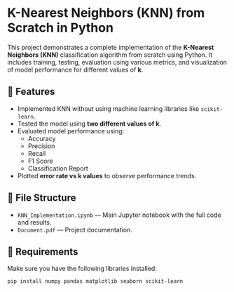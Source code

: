 # K-Nearest Neighbors (KNN) from Scratch in Python

This project demonstrates a complete implementation of the **K-Nearest Neighbors (KNN)** classification algorithm from scratch using Python. It includes training, testing, evaluation using various metrics, and visualization of model performance for different values of **k**.

## 📌 Features

- Implemented KNN without using machine learning libraries like `scikit-learn`.
- Tested the model using **two different values of k**.
- Evaluated model performance using:
  - Accuracy
  - Precision
  - Recall
  - F1 Score
  - Classification Report
- Plotted **error rate vs k values** to observe performance trends.

## 📂 File Structure

- `KNN_Implementation.ipynb` — Main Jupyter notebook with the full code and results.
- `Document.pdf` — Project documentation.

## 🔧 Requirements

Make sure you have the following libraries installed:

```bash
pip install numpy pandas matplotlib seaborn scikit-learn
